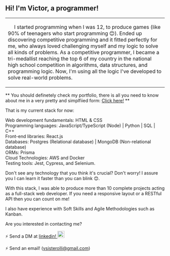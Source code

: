 ## **Hi! I'm Victor, a programmer!**

<table>
  <tbody>
    <tr>
      <td align="left" width="60%">
         <p style="text-indent: 20px;">I started programming when I was 12, to produce games (like 90% of teenagers who start programming 😊).
Ended up discovering competitive programming and it fitted perfectly for me, who always loved challenging myself and my logic to solve all kinds of problems. As a competitive programmer, I became a tri-medallist reaching the top 6 of my country in the national high school competition in algorithms, data structures, and programming logic. Now, I'm using all the logic I've developed to solve real-world problems. </p>
   </tr>
  </tbody>
</table>

** You should definetely check my portfolio, there is all you need to know about me in a very pretty and simplfiied form: <a href="https://vsisterolli-portfolio.vercel.app/" target="_blank">Click here!</a> **

That is my current stack for now:

Web development fundamentals: HTML & CSS  
Programming languages: JavaScript/TypeScript (Node) | Python | SQL | C++  
Front-end libraries: React.js  
Databases: Postgres (Relational database) | MongoDB (Non-relational database)  
ORMs: Prisma  
Cloud Technologies: AWS and Docker  
Testing tools: Jest, Cypress, and Selenium.  

Don't see any technology that you think it's crucial? Don't worry! I assure you I can learn it faster than you can blink 😊.

With this stack, I was able to produce more than 10 complete projects acting as a full-stack web developer. If you need a responsive layout or a RESTful API then you can count on me!

I also have experience with Soft Skills and Agile Methodologies such as Kanban.

Are you interested in contacting me?

⚡ Send a DM at <a href="https://www.linkedin.com/in/victorsisterolli/">linkedin!  <img alt="vsisterolli linkedin" width="22px" src="https://cdn.jsdelivr.net/npm/simple-icons@v3/icons/linkedin.svg" /></a>

⚡ Send an email! (vsisterolli@gmail.com)

